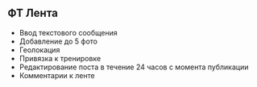 ## ФТ Лента

* Ввод текстового сообщения
* Добавление до 5 фото
* Геолокация
* Привязка к тренировке
* Редактирование поста в течение 24 часов с момента публикации
* Комментарии к ленте